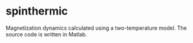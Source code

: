 # spinthermic
Magnetization dynamics calculated using a two-temperature model. The source code is written in Matlab.
